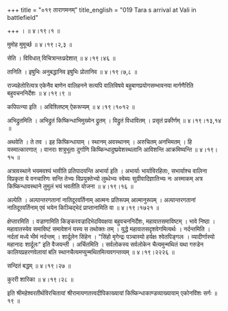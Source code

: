 +++
title = "०१९ तारागमनम्"
title_english = "019 Tara s arrival at Vali in battlefield"

+++
।  ॥  ४।१९।१  ॥   

  

मुमोह मुमूर्च्छ  ॥  ४।१९।२,३  ॥   

  

सेति । विविधात् विचित्रान्तःप्रदेशात्  ॥  ४।१९।४६  ॥   

  

तानिति । इषुभिः अनुबद्धानिव इषुभिः प्रोतानिव  ॥  ४।१९।७,८  ॥   

  

राज्यहेतोरित्यत्र एकेनैव बाणेन वालिहनने सत्यपि वालिविषये बहुबाणप्रयोगसम्भावनया मार्गणैरिति बहुवचननिर्देशः  ॥  ४।१९।९  ॥   

  

कपिपत्न्या इति । अविश्लिष्टम् ऐकरूप्यम्  ॥  ४।१९।१०१२  ॥   

  

अभिद्रुतमिति । अभिद्रुतं किष्किन्धाभिमुख्येन द्रुतम् । विद्रुतं विधावितम् । प्रसृतं प्रकीर्णम्  ॥  ४।१९।१३,१४  ॥   

  

अथवेति । ते तव । इह किष्किन्धायाम् । स्थानम् अवस्थानम् । अरुचितम् अनभिमतम् । हि यस्मात्कारणात् । वानराः शत्रुभूताः दुर्गाणि किष्किन्धादुष्प्रवेशस्थलानि आविशन्ति आक्रमिष्यन्ति  ॥  ४।१९।१५  ॥   

  

अत्रावस्थाने भयमवश्यं भावीति प्रतिपादयन्ति अभार्या इति । अभार्याः भार्याविरहिताः, सभार्याश्च वालिना विप्रकृता ये वनचारिणः सन्ति तेभ्यः विप्रयुक्तेभ्यो लुब्धेभ्यः स्वेब्यः सुग्रीवादिज्ञातिभ्यः नः अस्माकम् अत्र किष्किन्धावस्थाने तुमुलं भयं भवतीति योजना  ॥  ४।१९।१६  ॥   

  

अल्पेति । अल्पान्तरगतानां नातिदूरवर्तिनाम् आत्मनः प्रतिरूपम् आत्मानुरूपम् । अल्पान्तरगतानां नातिदूरवर्तिनाम् एवं भयेन किञ्चिद्भेदं प्राप्तानामिति वा  ॥  ४।१९।१७२१  ॥   

  

क्षेप्तारमिति । वज्राणामिति किङ्करवज्रादिभेदविवक्षया बहुवचननिर्देशः, महावातसमाविष्टम् । भावे निष्ठा । महावातस्येव समाविष्टं समावेशनं यस्य स तथोक्तः तम् । युद्धे महावातसदृशवेगमित्यर्थः । नर्दन्तमिति । नर्दतां मध्ये भीमं नर्दन्तम् । शार्दूलेन सिंहेन । "सिंहो मृगेन्द्रः पञ्चास्यो हर्यक्षः श्वेतपिङ्गलः । व्यादीर्णास्यो महानादः शार्दूलः" इति वैजयन्ती । अर्चितमिति । सर्वलोकस्य सर्वलोकेन चैत्यमुन्मथितं यथा गरुडेन कालियप्रहरणवेलायां बलि स्थानचैत्यमप्युन्मथितमित्यवगन्तव्यम्  ॥  ४।१९।२२२६  ॥   

  

सन्दितं बद्धम्  ॥  ४।१९।२७  ॥   

  

कुररी शारिका  ॥  ४।१९।२८  ॥   

  

इति श्रीमहेश्वरतीर्थविरचितायां श्रीरामायणतत्त्वदीपिकाख्यायां किष्किन्धाकाण्डव्याख्यायाम् एकोनविंशः सर्गः  ॥  १९  ॥   

  

